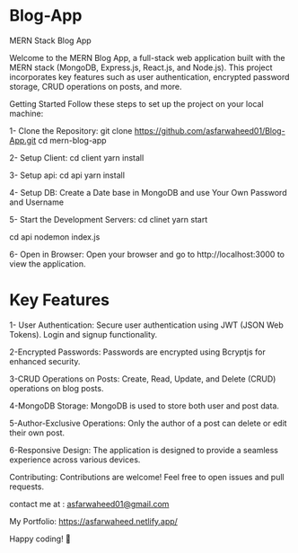 # Blog-App

MERN Stack Blog App

Welcome to the MERN Blog App, a full-stack web application built with the MERN stack (MongoDB, Express.js, React.js, and Node.js). This project incorporates key features such as user authentication, encrypted password storage, CRUD operations on posts, and more.

Getting Started
Follow these steps to set up the project on your local machine:

1- Clone the Repository:
git clone https://github.com/asfarwaheed01/Blog-App.git
cd mern-blog-app

2- Setup Client:
cd client
yarn install

3- Setup api:
cd api
yarn install

4- Setup DB:
Create a Date base in MongoDB and use Your Own Password and Username

5- Start the Development Servers:
cd clinet
yarn start

cd api
nodemon index.js

6- Open in Browser:
Open your browser and go to http://localhost:3000 to view the application.

<h1>Key Features</h1>

1- User Authentication:
Secure user authentication using JWT (JSON Web Tokens).
Login and signup functionality.

2-Encrypted Passwords:
Passwords are encrypted using Bcryptjs for enhanced security.

3-CRUD Operations on Posts:
Create, Read, Update, and Delete (CRUD) operations on blog posts.

4-MongoDB Storage:
MongoDB is used to store both user and post data.

5-Author-Exclusive Operations:
Only the author of a post can delete or edit their own post.

6-Responsive Design:
The application is designed to provide a seamless experience across various devices.

<hw>Contributing:</h2>
Contributions are welcome! Feel free to open issues and pull requests.

contact me at : asfarwaheed01@gmail.com

My Portfolio: https://asfarwaheed.netlify.app/

Happy coding! 🚀
